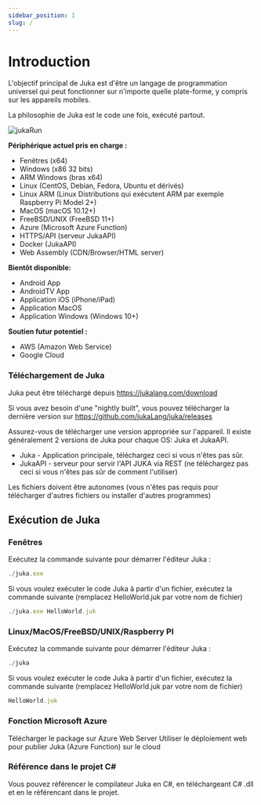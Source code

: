 ```yaml
---
sidebar_position: 1
slug: /
---
```


# Introduction

L'objectif principal de Juka est d'être un langage de programmation universel qui peut fonctionner sur n'importe quelle plate-forme, y compris sur les appareils mobiles.

La philosophie de Juka est le code une fois, exécuté partout.

![jukaRun](https://user-images.githubusercontent.com/11934545/176820860-9ff1eff4-cbde-4e90-a56f-b0826f4760a5.gif)

__Périphérique actuel pris en charge :__
- Fenêtres (x64)
- Windows (x86 32 bits)
- ARM Windows (bras x64)
- Linux (CentOS, Debian, Fedora, Ubuntu et dérivés)
- Linux ARM (Linux Distributions qui exécutent ARM par exemple Raspberry Pi Model 2+)
- MacOS (macOS 10.12+)
- FreeBSD/UNIX (FreeBSD 11+)
- Azure (Microsoft Azure Function)
- HTTPS/API (serveur JukaAPI)
- Docker (JukaAPI)
- Web Assembly (CDN/Browser/HTML server)

__Bientôt disponible:__
- Android App
- AndroidTV App
- Application iOS (iPhone/iPad)
- Application MacOS
- Application Windows (Windows 10+)

__Soutien futur potentiel :__
- AWS (Amazon Web Service)
- Google Cloud


### Téléchargement de Juka
Juka peut être téléchargé depuis https://jukalang.com/download

Si vous avez besoin d'une "nightly built", vous pouvez télécharger la dernière version sur https://github.com/jukaLang/juka/releases

Assurez-vous de télécharger une version appropriée sur l'appareil. Il existe généralement 2 versions de Juka pour chaque OS: Juka et JukaAPI.
- Juka - Application principale, téléchargez ceci si vous n'êtes pas sûr.
- JukaAPI - serveur pour servir l'API JUKA via REST (ne téléchargez pas ceci si vous n'êtes pas sûr de comment l'utiliser)

Les fichiers doivent être autonomes (vous n'êtes pas requis pour télécharger d'autres fichiers ou installer d'autres programmes)

## Exécution de Juka

### Fenêtres

Exécutez la commande suivante pour démarrer l'éditeur Juka :

```jsx
./juka.exe
```

Si vous voulez exécuter le code Juka à partir d'un fichier, exécutez la commande suivante (remplacez HelloWorld.juk par votre nom de fichier)

```jsx
./juka.exe HelloWorld.juk
```

### Linux/MacOS/FreeBSD/UNIX/Raspberry PI

Exécutez la commande suivante pour démarrer l'éditeur Juka :
```jsx
./juka
```

Si vous voulez exécuter le code Juka à partir d'un fichier, exécutez la commande suivante (remplacez HelloWorld.juk par votre nom de fichier)

```jsx
HelloWorld.juk
```


### Fonction Microsoft Azure

Télécharger le package sur Azure Web Server Utiliser le déploiement web pour publier Juka (Azure Function) sur le cloud

### Référence dans le projet C#

Vous pouvez référencer le compilateur Juka en C#, en téléchargeant C# .dll et en le référencant dans le projet.
